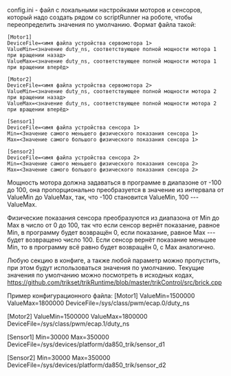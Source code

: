 config.ini - файл с локальными настройками моторов и сенсоров, который надо создать рядом со scriptRunner на роботе, чтобы переопределить значения по умолчанию. Формат файла такой:

    [Motor1]
    DeviceFile=<имя файла устройства сервомотора 1>
    ValueMin=<значение duty_ns, соответствующее полной мощности мотора 1 при вращении назад>
    ValueMax=<значение duty_ns, соответствующее полной мощности мотора 1 при вращении вперёд>
    
    [Motor2]
    DeviceFile=<имя файла устройства сервомотора 2>
    ValueMin=<значение duty_ns, соответствующее полной мощности мотора 2 при вращении назад>
    ValueMax=<значение duty_ns, соответствующее полной мощности мотора 2 при вращении вперёд>
    
    [Sensor1]
    DeviceFile=<имя файла устройства сенсора 1>
    Min=<Значение самого меньшего физического показания сенсора 1>
    Max=<Значение самого большого физического показания сенсора 1>
    
    [Sensor2]
    DeviceFile=<имя файла устройства сенсора 2>
    Min=<Значение самого меньшего физического показания сенсора 2>
    Max=<Значение самого большого физического показания сенсора 2>

Мощность мотора должна задаваться в программе в диапазоне от -100 до 100, она пропорционально преобразуется в значение из интервала от ValueMin до ValueMax, так, что -100 становится ValueMin, 100 --- ValueMax.

Физические показания сенсора преобразуются из диапазона от Min до Max в число от 0 до 100, так что если сенсор вернёт показание, равное Min, в программу будет возвращён 0, если показание, равное Max --- будет возвращено число 100. Если сенсор вернёт показание меньшее Min, то в программу всё равно будет возвращён 0, с Max аналогично.

Любую секцию в конфиге, а также любой параметр можно пропустить, при этом будут использоваться значения по умолчанию. Текущие значения по умолчанию можно посмотреть в исходных кодах, https://github.com/trikset/trikRuntime/blob/master/trikControl/src/brick.cpp

Пример конфигурационного файла:
[Motor1]
ValueMin=1500000
ValueMax=1800000
DeviceFile=/sys/class/pwm/ecap.0/duty_ns

[Motor2]
ValueMin=1500000
ValueMax=1800000
DeviceFile=/sys/class/pwm/ecap.1/duty_ns

[Sensor1]
Min=30000
Max=350000
DeviceFile=/sys/devices/platform/da850_trik/sensor_d1

[Sensor2]
Min=30000
Max=350000
DeviceFile=/sys/devices/platform/da850_trik/sensor_d2
